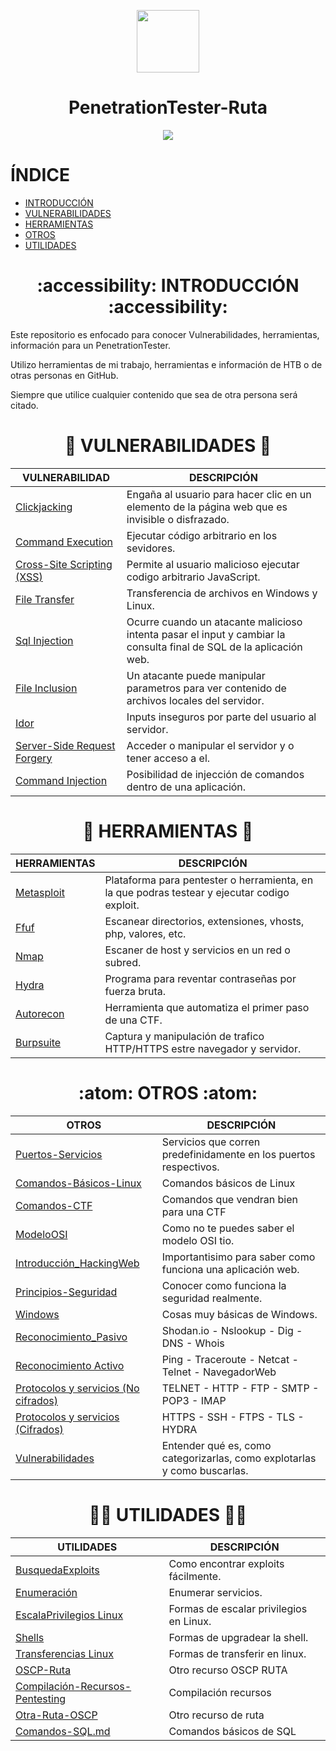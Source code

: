 <div>
<p align="center"><img height=100px width=100px src="https://github.com/user-attachments/assets/28eba669-a8dd-418a-bc8d-cc7c8e147edc"></p>
<h1 align="center">PenetrationTester-Ruta</h1>
</div>

<p align="center"><img src="https://github.com/D4l1-web/PenetrationTester-Ruta/assets/79869523/bd072136-150b-4f3e-a380-2ed891b45e11"></p>

# ÍNDICE

- [INTRODUCCIÓN](https://github.com/d4l1v3rd3/PenetrationTester-Ruta?tab=readme-ov-file#accessibility--introducción--accessibility)
- [VULNERABILIDADES](https://github.com/d4l1v3rd3/PenetrationTester-Ruta?tab=readme-ov-file#--vulnerabilidades--)
- [HERRAMIENTAS](https://github.com/d4l1v3rd3/PenetrationTester-Ruta?tab=readme-ov-file#--herramientas--)
- [OTROS](https://github.com/d4l1v3rd3/PenetrationTester-Ruta?tab=readme-ov-file#-atom-otros-atom-)
- [UTILIDADES](https://github.com/d4l1v3rd3/PenetrationTester-Ruta?tab=readme-ov-file#--utilidades--)

 <h1 align="center">:accessibility:  INTRODUCCIÓN  :accessibility:</h1> 

Este repositorio es enfocado para conocer Vulnerabilidades, herramientas, información para un PenetrationTester.

Utilizo herramientas de mi trabajo, herramientas e información de HTB o de otras personas en GitHub.

Siempre que utilice cualquier contenido que sea de otra persona será citado.

<h1 align="center">🤯  VULNERABILIDADES  🤯</h1>

VULNERABILIDAD | DESCRIPCIÓN
---- | ----
[Clickjacking](https://github.com/D4l1-web/PenetrationTester-Ruta/blob/main/Vulnerabilidades/Clickjacking.md) | Engaña al usuario para hacer clic en un elemento de la página web que es invisible o disfrazado. 
[Command Execution](https://github.com/D4l1-web/PenetrationTester-Ruta/blob/main/Vulnerabilidades/Command_Execution.md) |  Ejecutar código arbitrario en los sevidores. 
[Cross-Site Scripting (XSS)](https://github.com/D4l1-web/PenetrationTester-Ruta/blob/main/Vulnerabilidades/Cross-Site%20Scripting.md) | Permite al usuario malicioso ejecutar codigo arbitrario JavaScript.
[File Transfer](https://github.com/D4l1-web/PenetrationTester-Ruta/blob/main/Vulnerabilidades/File-Transfer.md) | Transferencia de archivos en Windows y Linux.
[Sql Injection](https://github.com/D4l1-web/PenetrationTester-Ruta/blob/main/Vulnerabilidades/Fundamentos_SQL_Injection.md) | Ocurre cuando un atacante malicioso intenta pasar el input y cambiar la consulta final de SQL de la aplicación web.
[File Inclusion](https://github.com/D4l1-web/PenetrationTester-Ruta/blob/main/Vulnerabilidades/FILE%20INCLUSION.md) | Un atacante puede manipular  parametros para ver contenido de archivos locales del servidor.
[Idor](https://github.com/d4l1v3rd3/PenetrationTester-Ruta/blob/main/Vulnerabilidades/IDOR.md) | Inputs inseguros por parte del usuario al servidor.
[Server-Side Request Forgery](https://github.com/d4l1v3rd3/PenetrationTester-Ruta/blob/main/Vulnerabilidades/SSRF.md) | Acceder o manipular el servidor y o tener acceso a el.
[Command Injection](https://github.com/d4l1v3rd3/PenetrationTester-Ruta/blob/main/Vulnerabilidades/COMMAND_INJECTION.md) | Posibilidad de injección de comandos dentro de una aplicación.

<h1 align="center"> 🧰 HERRAMIENTAS 🧰 </h1>

HERRAMIENTAS | DESCRIPCIÓN
---- | -----
[Metasploit](https://github.com/D4l1-web/PenetrationTester-Ruta/blob/main/Herramientas/Metasploit.md) | Plataforma para pentester o herramienta, en la que podras testear y ejecutar codigo exploit.
[Ffuf](https://github.com/D4l1-web/PenetrationTester-Ruta/blob/main/Herramientas/FFUF.md) | Escanear directorios, extensiones, vhosts, php, valores, etc.
[Nmap](https://github.com/D4l1-web/PenetrationTester-Ruta/blob/main/Herramientas/Nmap.md) | Escaner de host y servicios en un red o subred.
[Hydra](https://github.com/D4l1-web/PenetrationTester-Ruta/blob/main/Herramientas/Hydra.md) | Programa para reventar contraseñas por fuerza bruta.
[Autorecon](https://github.com/Tib3rius/AutoRecon/tree/main) | Herramienta que automatiza el primer paso de una CTF.
[Burpsuite](https://github.com/d4l1v3rd3/PenetrationTester-Ruta/blob/main/Herramientas/BurpSuite.md) | Captura y manipulación de trafico HTTP/HTTPS estre navegador y servidor.

<h1 align="center"> :atom: OTROS :atom: </h1>

OTROS | DESCRIPCIÓN
---- | -----
[Puertos-Servicios](https://github.com/D4l1-web/PenetrationTester-Ruta/blob/main/Puertos_Servicios.md) | Servicios que corren predefinidamente en los puertos respectivos.
[Comandos-Básicos-Linux](https://github.com/D4l1-web/PenetrationTester-Ruta/blob/main/Otros/Comandos-Básicos-linux.md) | Comandos básicos de Linux
[Comandos-CTF](https://github.com/D4l1-web/PenetrationTester-Ruta/blob/main/Otros/Comandos_CTF.md) | Comandos que vendran bien para una CTF
[ModeloOSI](https://github.com/D4l1-web/PenetrationTester-Ruta/blob/main/Otros/ModeloOSI.md) | Como no te puedes saber el modelo OSI tio.
[Introducción_HackingWeb](https://github.com/D4l1-web/PenetrationTester-Ruta/blob/main/Otros/Introducción_Hacking_Web.md) | Importantisimo para saber como funciona una aplicación web.
[Principios-Seguridad](https://github.com/D4l1-web/PenetrationTester-Ruta/blob/main/Otros/Principios_Seguridad.md) | Conocer como funciona la seguridad realmente.
[Windows](https://github.com/D4l1-web/PenetrationTester-Ruta/blob/main/Otros/Windows.md) | Cosas muy básicas de Windows.
[Reconocimiento_Pasivo](https://github.com/d4l1v3rd3/PenetrationTester-Ruta/blob/main/Otros/Reconocimiento_pasivo.md) | Shodan.io - Nslookup - Dig - DNS - Whois
[Reconocimiento Activo](https://github.com/d4l1v3rd3/PenetrationTester-Ruta/blob/main/Otros/Reconocimiento_activo.md) | Ping - Traceroute - Netcat - Telnet - NavegadorWeb
[Protocolos y servicios (No cifrados)](https://github.com/d4l1v3rd3/PenetrationTester-Ruta/blob/main/Otros/PROTOCOLOS_SERVICIOS.md) | TELNET - HTTP - FTP - SMTP - POP3 - IMAP 
[Protocolos y servicios (Cifrados)](https://github.com/d4l1v3rd3/PenetrationTester-Ruta/blob/main/Otros/PROCOLOS_SERVICIOS_2.md) | HTTPS - SSH - FTPS - TLS - HYDRA 
[Vulnerabilidades](https://github.com/d4l1v3rd3/PenetrationTester-Ruta/blob/main/Otros/Vulnerabilidades.md) | Entender qué es, como categorizarlas, como explotarlas y como buscarlas.

<h1 align="center"> 🧑‍🚀 UTILIDADES 🧑‍🚀 </h1>

UTILIDADES | DESCRIPCIÓN
------ | ------
[BusquedaExploits](https://github.com/D4l1-web/PenetrationTester-Ruta/blob/main/Utilidades/BusquedaExploit) | Como encontrar exploits fácilmente.
[Enumeración](https://github.com/D4l1-web/PenetrationTester-Ruta/blob/main/Utilidades/Enumeracion) | Enumerar servicios.
[EscalaPrivilegios Linux](https://github.com/D4l1-web/PenetrationTester-Ruta/blob/main/Utilidades/EscalaPrivilegiosLinux) | Formas de escalar privilegios en Linux.
[Shells](https://github.com/D4l1-web/PenetrationTester-Ruta/blob/main/Utilidades/Shells) | Formas de upgradear la shell.
[Transferencias Linux](https://github.com/D4l1-web/PenetrationTester-Ruta/blob/main/Utilidades/TransferenciaLinux) | Formas de transferir en linux.
[OSCP-Ruta](https://github.com/CountablyInfinite/oscp_cheatsheet) | Otro recurso OSCP RUTA
[Compilación-Recursos-Pentesting](https://github.com/adon90/pentest_compilation) | Compilación recursos
[Otra-Ruta-OSCP](https://johnjhacking.com/blog/oscp-reborn-2023/) | Otro recurso de ruta
[Comandos-SQL.md](https://github.com/d4l1v3rd3/PenetrationTester-Ruta/blob/main/Utilidades/Comandos_SQL.md) | Comandos básicos de SQL

